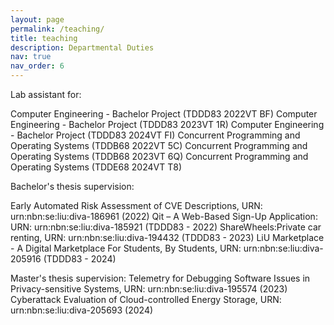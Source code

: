 ```yaml
---
layout: page
permalink: /teaching/
title: teaching
description: Departmental Duties
nav: true
nav_order: 6
---
```


Lab assistant for:

Computer Engineering - Bachelor Project (TDDD83 2022VT BF)
Computer Engineering - Bachelor Project (TDDD83 2023VT 1R)
Computer Engineering - Bachelor Project (TDDD83 2024VT FI)
Concurrent Programming and Operating Systems (TDDB68 2022VT 5C)
Concurrent Programming and Operating Systems (TDDB68 2023VT 6Q)
Concurrent Programming and Operating Systems (TDDE68 2024VT T8)


Bachelor's thesis supervision:

Early Automated Risk Assessment of CVE Descriptions, URN: urn:nbn:se:liu:diva-186961 (2022)
Qit – A Web-Based Sign-Up Application: URN: urn:nbn:se:liu:diva-185921 (TDDD83 - 2022)
ShareWheels:Private car renting, URN: urn:nbn:se:liu:diva-194432 (TDDD83 - 2023)
LiU Marketplace - A Digital Marketplace For Students, By Students, URN: urn:nbn:se:liu:diva-205916 (TDDD83 -
2024)



Master's thesis supervision:
Telemetry for Debugging Software Issues in Privacy-sensitive Systems, URN: urn:nbn:se:liu:diva-195574 (2023)
Cyberattack Evaluation of Cloud-controlled Energy Storage, URN: urn:nbn:se:liu:diva-205693 (2024)